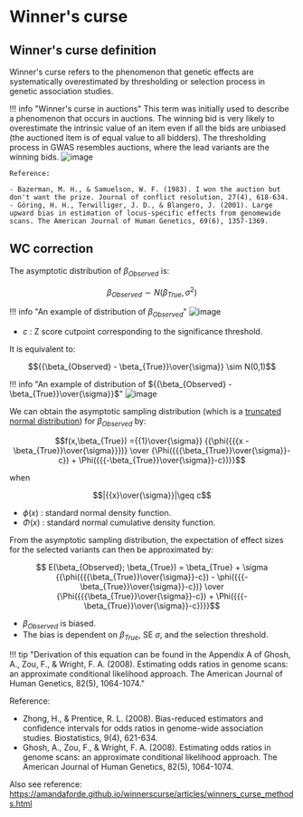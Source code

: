 
# Winner's curse

## Winner's curse definition

Winner's curse refers to the phenomenon that genetic effects are systematically overestimated by thresholding or selection process in genetic association studies. 

!!! info "Winner's curse in auctions"
    This term was initially used to describe a phenomenon that occurs in auctions. The winning bid is very likely to overestimate the intrinsic value of an item even if all the bids are unbiased (the auctioned item is of equal value to all bidders). The thresholding process in GWAS resembles auctions, where the lead variants are the winning bids.
    ![image](https://user-images.githubusercontent.com/40289485/219857681-e500620f-da3f-49ce-82d4-eb6191e17c7b.png)
    
    Reference: 
    
    - Bazerman, M. H., & Samuelson, W. F. (1983). I won the auction but don't want the prize. Journal of conflict resolution, 27(4), 618-634.
    - Göring, H. H., Terwilliger, J. D., & Blangero, J. (2001). Large upward bias in estimation of locus-specific effects from genomewide scans. The American Journal of Human Genetics, 69(6), 1357-1369.
    
## WC correction

The asymptotic distribution of $\beta_{Observed}$ is:

$$\beta_{Observed} \sim N(\beta_{True},\sigma^2)$$

!!! info "An example of distribution of $\beta_{Observed}$"
    ![image](https://user-images.githubusercontent.com/40289485/219680828-2300b866-b64f-4141-b63c-d21f7826db87.png)


- $c$ :  Z score cutpoint corresponding to the significance threshold.

It is equivalent to:

$${{\beta_{Observed} - \beta_{True}}\over{\sigma}} \sim N(0,1)$$

!!! info "An example of distribution of ${{\beta_{Observed} - \beta_{True}}\over{\sigma}}$"
    ![image](https://user-images.githubusercontent.com/40289485/219680536-eb20ae9c-2220-450a-95b1-9b4b6a7c91ce.png)


We can obtain the asymptotic sampling distribution (which is a [truncated normal distribution](https://en.wikipedia.org/wiki/Truncated_normal_distribution)) for $\beta_{Observed}$ by:

$$f(x,\beta_{True}) ={{1}\over{\sigma}} {{\phi({{{x - \beta_{True}}\over{\sigma}}})} \over {\Phi({{{\beta_{True}}\over{\sigma}}-c}) + \Phi({{{-\beta_{True}}\over{\sigma}}-c})}}$$

when

$$|{{x}\over{\sigma}}|\geq c$$

- $\phi(x)$ : standard normal density function.
- $\Phi(x)$ : standard normal cumulative density function.

From the asymptotic sampling distribution, the expectation of effect sizes for the selected variants can then be approximated by: 

$$ E(\beta_{Observed}; \beta_{True}) = \beta_{True} + \sigma {{\phi({{{\beta_{True}}\over{\sigma}}-c}) - \phi({{{-\beta_{True}}\over{\sigma}}-c})} \over {\Phi({{{\beta_{True}}\over{\sigma}}-c}) + \Phi({{{-\beta_{True}}\over{\sigma}}-c})}}$$

- $\beta_{Observed}$ is biased. 
- The bias is dependent on $\beta_{True}$, SE $\sigma$, and the selection threshold.

!!! tip "Derivation of this equation can be found in the Appendix A of Ghosh, A., Zou, F., & Wright, F. A. (2008). Estimating odds ratios in genome scans: an approximate conditional likelihood approach. The American Journal of Human Genetics, 82(5), 1064-1074."

Reference: 

- Zhong, H., & Prentice, R. L. (2008). Bias-reduced estimators and confidence intervals for odds ratios in genome-wide association studies. Biostatistics, 9(4), 621-634.
- Ghosh, A., Zou, F., & Wright, F. A. (2008). Estimating odds ratios in genome scans: an approximate conditional likelihood approach. The American Journal of Human Genetics, 82(5), 1064-1074.

Also see reference: https://amandaforde.github.io/winnerscurse/articles/winners_curse_methods.html
